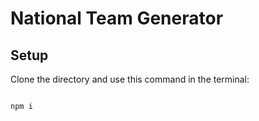 # National Team Generator

## Setup 

Clone the directory and use this command in the terminal:

```bash

npm i

```
